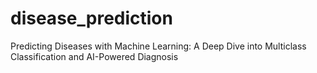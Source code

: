 # disease_prediction
Predicting Diseases with Machine Learning: A Deep Dive into Multiclass Classification and AI-Powered Diagnosis
